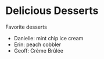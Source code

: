 # Delicious Desserts
Favorite desserts
- Danielle: mint chip ice cream
- Erin: peach cobbler
- Geoff: Crème Brûlée
